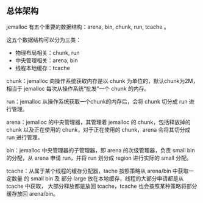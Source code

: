 ## 总体架构
jemalloc 有五个重要的数据结构：arena, bin, chunk, run, tcache 。

这五个数据结构可以分为三类：
* 物理布局相关：chunk, run
* 中央管理相关：arena, bin
* 线程本地缓存：tcache

chunk：jemalloc 向操作系统获取内存是以 chunk 为单位的，默认chunk为2M，
相当于 jemalloc 每次从操作系统“批发”一个 chunk 的内存。

run：jemalloc 从操作系统获取一个chunk的内存后，会将 chunk 切分成 run 
进行管理。

arena：jemalloc 的中央管理器，其管理着 jemalloc 的 chunk，包括释放掉的 chunk
以及正在使用的 chunk，对于正在使用的 chunk，arena 会将其切分成 run 进行管理。

bin：jemalloc 中央管理器的子管理器，即 arena 的次级管理器，负责 small bin 
的分配，从 arena 申请 run，并将 run 划分成 region 进行实际的 small 分配。

tcache：从属于某个线程的缓存分配器，tache 按照策略从 arena/bin 中获取一定数量
的 small bin 及 部分 large 放在本地缓存，线程的大部分申请都是从 tcache 中获取，
大部分释放都是放回 tcache，tcache 也会按照某种策略将部分缓存放回 arena/bin。





